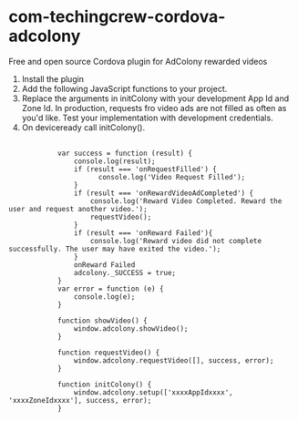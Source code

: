 # com-techingcrew-cordova-adcolony
Free and open source Cordova plugin for AdColony rewarded videos

1. Install the plugin
2. Add the following JavaScript functions to your project.
3. Replace the arguments in initColony with your development App Id and Zone Id. In production, requests fro video ads are not filled as      often as you'd like. Test your implementation with development credentials.
4. On deviceready call initColony().
<pre>
  <code>
            var success = function (result) {
                console.log(result);
                if (result === 'onRequestFilled') {
                      console.log('Video Request Filled');
                }
                if (result === 'onRewardVideoAdCompleted') {
                    console.log('Reward Video Completed. Reward the user and request another video.');
                    requestVideo();
                }
                if (result === 'onReward Failed'){
                    console.log('Reward video did not complete successfully. The user may have exited the video.');
                }
                onReward Failed
                adcolony._SUCCESS = true;
            }
            var error = function (e) {
                console.log(e);
            }

            function showVideo() {
                window.adcolony.showVideo();
            }

            function requestVideo() {
                window.adcolony.requestVideo([], success, error);
            }

            function initColony() {
                window.adcolony.setup(['xxxxAppIdxxxx', 'xxxxZoneIdxxxx'], success, error);
            }
            
  </code>
</pre>
